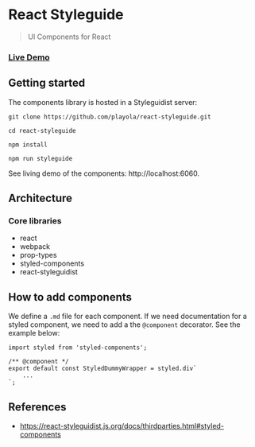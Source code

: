 # React Styleguide
> UI Components for React

### [Live Demo](https://playola.github.io/react-styleguide)

## Getting started

The components library is hosted in a Styleguidist server:

```
git clone https://github.com/playola/react-styleguide.git

cd react-styleguide

npm install

npm run styleguide
```
See living demo of the components: http://localhost:6060.

## Architecture

### Core libraries

* react
* webpack
* prop-types
* styled-components
* react-styleguidist

## How to add components

We define a `.md` file for each component. If we need documentation for a styled component, we need to add a the `@component` decorator. See the example below:

```
import styled from 'styled-components';

/** @component */
export default const StyledDummyWrapper = styled.div`
    ...
`;
```

## References

* https://react-styleguidist.js.org/docs/thirdparties.html#styled-components
